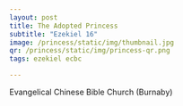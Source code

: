 ```yaml
---
layout: post
title: The Adopted Princess
subtitle: "Ezekiel 16"
image: /princess/static/img/thumbnail.jpg
qr: /princess/static/img/princess-qr.png
tags: ezekiel ecbc

---
```

Evangelical Chinese Bible Church (Burnaby)
